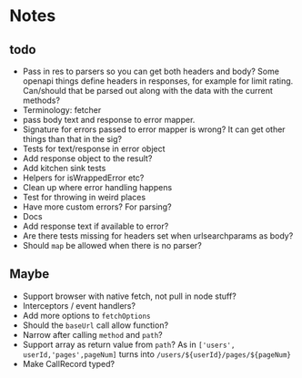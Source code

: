 # Notes

## todo

- Pass in res to parsers so you can get both headers and body? Some openapi
  things define headers in responses, for example for limit rating. Can/should
  that be parsed out along with the data with the current methods?
- Terminology: fetcher
- pass body text and response to error mapper.
- Signature for errors passed to error mapper is wrong? It can get other things
  than that in the sig?
- Tests for text/response in error object
- Add response object to the result?
- Add kitchen sink tests
- Helpers for isWrappedError etc?
- Clean up where error handling happens
- Test for throwing in weird places
- Have more custom errors? For parsing?
- Docs
- Add response text if available to error?
- Are there tests missing for headers set when urlsearchparams as body?
- Should `map` be allowed when there is no parser?

## Maybe

- Support browser with native fetch, not pull in node stuff?
- Interceptors / event handlers?
- Add more options to `fetchOptions`
- Should the `baseUrl` call allow function?
- Narrow after calling `method` and `path`?
- Support array as return value from `path`? As in
  `['users', userId,'pages',pageNum]` turns into
  `/users/${userId}/pages/${pageNum}`
- Make CallRecord typed?
